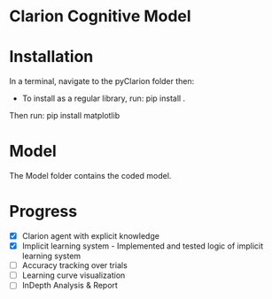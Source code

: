# Clarion Cognitive Model

# Installation
In a terminal, navigate to the pyClarion folder then:

- To install as a regular library, run:
pip install .

Then run:
pip install matplotlib


# Model
The Model folder contains the coded model.
 
# Progress
- [x] Clarion agent with explicit knowledge
- [x] Implicit learning system - Implemented and tested logic of implicit learning system
- [ ] Accuracy tracking over trials
- [ ] Learning curve visualization 
- [ ] InDepth Analysis & Report